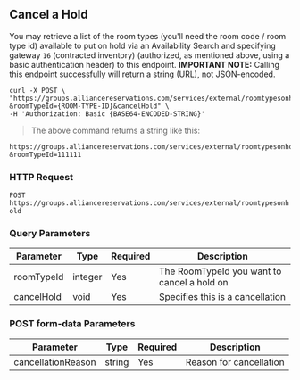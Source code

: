 ## Cancel a Hold

You may retrieve a list of the room types (you'll need the room code / room type id) available to put on hold via an Availability Search and specifying gateway `16` (contracted inventory) (authorized, as mentioned above, using a basic authentication header) to this endpoint. **IMPORTANT NOTE:** Calling this endpoint successfully will return a string (URL), not JSON-encoded.

```shell
curl -X POST \
"https://groups.alliancereservations.com/services/external/roomtypesonhold?&roomTypeId={ROOM-TYPE-ID}&cancelHold" \
-H 'Authorization: Basic {BASE64-ENCODED-STRING}'
```

> The above command returns a string like this:

```
https://groups.alliancereservations.com/services/external/roomtypesonhold?&roomTypeId=111111
```

### HTTP Request

`POST https://groups.alliancereservations.com/services/external/roomtypesonhold`

### Query Parameters

Parameter | Type | Required | Description
--------- | ------- | ------- | -----------
roomTypeId | integer | Yes | The RoomTypeId you want to cancel a hold on
cancelHold | void | Yes | Specifies this is a cancellation

### POST form-data Parameters

Parameter | Type | Required | Description
--------- | ------- | ------- | -----------
cancellationReason | string | Yes | Reason for cancellation
